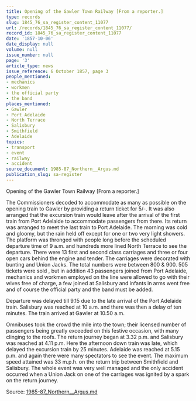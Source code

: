 ```yaml
---
title: Opening of the Gawler Town Railway [From a reporter.]
type: records
slug: 1845_76_sa_register_content_11077
url: /records/1845_76_sa_register_content_11077/
record_id: 1845_76_sa_register_content_11077
date: '1857-10-06'
date_display: null
volume: null
issue_number: null
page: '3'
article_type: news
issue_reference: 6 October 1857, page 3
people_mentioned:
- mechanics
- workmen
- the official party
- the band
places_mentioned:
- Gawler
- Port Adelaide
- North Terrace
- Salisbury
- Smithfield
- Adelaide
topics:
- transport
- event
- railway
- accident
source_document: 1985-87_Northern__Argus.md
publication_slug: sa-register
---
```


Opening of the Gawler Town Railway [From a reporter.]

The Commissioners decoded to accommodate as many as possible on the opening train to Gawler by providing a return ticket for 5/-.  It was also arranged that the excursion train would leave after the arrival of the first train from Port Adelaide to accommodate passengers from there.  Its return was arranged to meet the last train to Port Adelaide.  The morning was cold and gloomy, but the rain held off except for one or two very light showers.  The platform was thronged with people long before the scheduled departure time of 9 a.m. and hundreds more lined North Terrace to see the departure.  There were 13 first and second class carriages and three or four open cars behind the engine and tender.  The carriages were decorated with bunting and Union Jacks.  The total numbers were between 800 & 900.  505 tickets were sold , but in addition 43 passengers joined from Port Adelaide, mechanics and workmen employed on the line were allowed to go with their wives free of charge, a few joined at Salisbury and infants in arms went free and of course the official party and the band must be added.

Departure was delayed till 9.15 due to the late arrival of the Port Adelaide train.  Salisbury was reached at 10 a.m. and there was then a delay of ten minutes.  The train arrived at Gawler at 10.50 a.m.

Omnibuses took the crowd the mile into the town; their licensed number of passengers being greatly exceeded on this festive occasion, with many clinging to the roofs.  The return journey began at 3.32 p.m. and Salisbury was reached at 4.11 p.m.  Here the afternoon down train was late, which delayed the excursion train by 25 minutes.  Adelaide was reached at 5.15 p.m. and again there were many spectators to see the event.  The maximum speed attained was 33 m.p.h. on the return trip between Smithfield and Salisbury.  The whole event was very well managed and the only accident occurred when a Union Jack on one of the carriages was ignited by a spark on the return journey.

Source: [1985-87_Northern__Argus.md](/downloads/markdown/1985-87_Northern__Argus.md)
